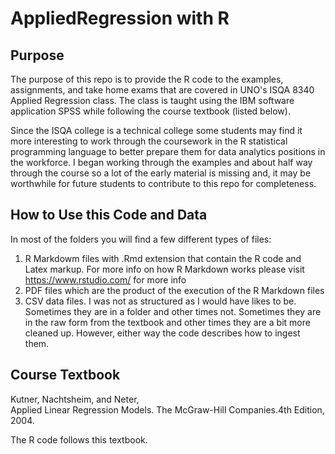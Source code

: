 # AppliedRegression with R

## Purpose
The purpose of this repo is to provide the R code to the examples, assignments, and take
home exams that are covered in UNO's ISQA 8340 Applied Regression class.  The class is taught
using the IBM software application SPSS while following the course textbook (listed below).  

Since the ISQA college is a technical college some students may find it more interesting to
work through the coursework in the R statistical programming language to better prepare them
for data analytics positions in the workforce.  I began working through the examples and about
half way through the course so a lot of the early material is missing and, it may be worthwhile
for future students to contribute to this repo for completeness.  

## How to Use this Code and Data

In most of the folders you will find a few different types of files:
1. R Markdowm files with .Rmd extension that contain the R code and Latex markup. 
   For more info on how R Markdown works please visit https://www.rstudio.com/ for more info
2. PDF files which are the product of the execution of the R Markdown files
3. CSV data files.  I was not as structured as I would have likes to be. Sometimes they are in 
   a folder and other times not.  Sometimes they are in the raw form from the textbook and other
   times they are a bit more cleaned up.  However, either way the code describes how to ingest them. 

## Course Textbook
Kutner,  Nachtsheim, and Neter,  
Applied Linear Regression Models. 
The McGraw-Hill Companies.4th Edition, 2004.

The R code follows this textbook.
